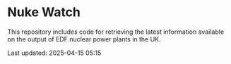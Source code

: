 # Nuke Watch

This repository includes code for retrieving the latest information available on the output of EDF nuclear power plants in the UK.

Last updated: 2025-04-15 05:15